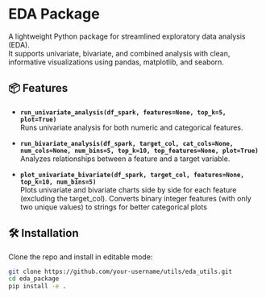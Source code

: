 # EDA Package

A lightweight Python package for streamlined exploratory data analysis (EDA).  
It supports univariate, bivariate, and combined analysis with clean, informative visualizations using pandas, matplotlib, and seaborn.

## 📦 Features

- **`run_univariate_analysis(df_spark, features=None, top_k=5, plot=True)`**  
  Runs univariate analysis for both numeric and categorical features.

- **`run_bivariate_analysis(df_spark, target_col, cat_cols=None, num_cols=None,
                           num_bins=5, top_k=10, top_features=None, plot=True)`**  
  Analyzes relationships between a feature and a target variable.

- **`plot_univariate_bivariate(df_spark, target_col, features=None, top_k=10, num_bins=5)`**  
  Plots univariate and bivariate charts side by side for each feature (excluding the target_col).
  Converts binary integer features (with only two unique values) to strings for better categorical plots

## 🛠 Installation

Clone the repo and install in editable mode:

```bash
git clone https://github.com/your-username/utils/eda_utils.git
cd eda_package
pip install -e .
